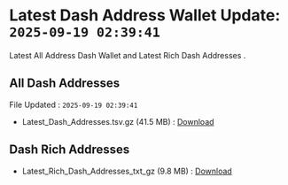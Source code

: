# Latest Dash Address Wallet Update: `2025-09-19 02:39:41`

Latest All Address Dash Wallet and Latest Rich Dash Addresses .

## All Dash Addresses

File Updated : `2025-09-19 02:39:41`

- Latest_Dash_Addresses.tsv.gz (41.5 MB) : [Download](https://github.com/Pymmdrza/Rich-Address-Wallet/releases/tag/Dash)

## Dash Rich Addresses

- Latest_Rich_Dash_Addresses_txt_gz (9.8 MB) : [Download](https://github.com/Pymmdrza/Rich-Address-Wallet/releases/tag/Dash)
